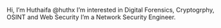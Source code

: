 Hi, I’m Huthaifa @huthx
I’m interested in Digital Forensics, Cryptogrphy, OSINT and Web Security
I’m a Network Security Engineer.
